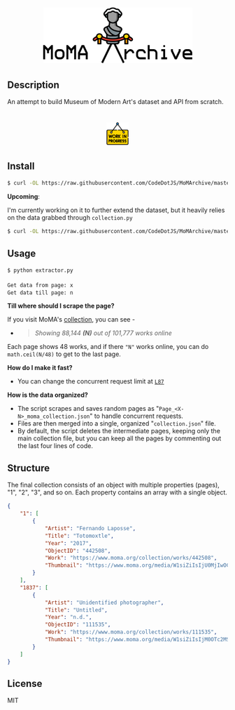 <h1 align="center"><img src="media/moma.png"></h1>

## Description

An attempt to build Museum of Modern Art's dataset and API from scratch.


<h1 align="center"><img width="10%" src="media/work-in-progress.png" alt=""></h1>

## Install

```sh
$ curl -OL https://raw.githubusercontent.com/CodeDotJS/MoMArchive/master/collection.py
```

__Upcoming__:

I'm currently working on it to further extend the dataset, but it heavily relies on the data grabbed through `collection.py`

```sh
$ curl -OL https://raw.githubusercontent.com/CodeDotJS/MoMArchive/master/collectionExtended.py
```

## Usage

```sh
$ python extractor.py

Get data from page: x
Get data till page: n
```

__Till where should I scrape the page?__

If you visit MoMA's [collection](https://www.moma.org/collection/), you can see -

- > *Showing 88,144 __(N)__ out of 101,777 works online*

Each page shows 48 works, and if there `"N"` works online, you can do `math.ceil(N/48)` to get to the last page.

__How do I make it fast?__

- You can change the concurrent request limit at [`L87`](https://github.com/CodeDotJS/MoMA/blob/master/collection.py#L87)


__How is the data organized?__

- The script scrapes and saves random pages as "`Page_<X-N>_moma_collection.json`" to handle concurrent requests.
- Files are then merged into a single, organized "`collection.json`" file.
- By default, the script deletes the intermediate pages, keeping only the main collection file, but you can keep all the pages by commenting out the last four lines of code.

## Structure

The final collection consists of an object with multiple properties (pages), "1", "2", "3", and so on. Each property contains an array with a single object.

```json
{
    "1": [
        {
            "Artist": "Fernando Laposse",
            "Title": "Totomoxtle",
            "Year": "2017",
            "ObjectID": "442508",
            "Work": "https://www.moma.org/collection/works/442508",
            "Thumbnail": "https://www.moma.org/media/W1siZiIsIjU0MjIwOCJdLFsicCIsImNvbnZlcnQiLCItcXVhbGl0eSA5MCAtcmVzaXplIDUxMng1MTJcdTAwM2UiXV0.jpg?sha=36de6710c994ec55"
        }
	],
    "1837": [
        {
            "Artist": "Unidentified photographer",
            "Title": "Untitled",
            "Year": "n.d.",
            "ObjectID": "111535",
            "Work": "https://www.moma.org/collection/works/111535",
            "Thumbnail": "https://www.moma.org/media/W1siZiIsIjM0OTc2MSJdLFsicCIsImNvbnZlcnQiLCItcXVhbGl0eSA5MCAtcmVzaXplIDUxMng1MTJcdTAwM2UiXV0.jpg?sha=4ca080fd135dc4f0"
        }
    ]
}
```

## License

MIT
